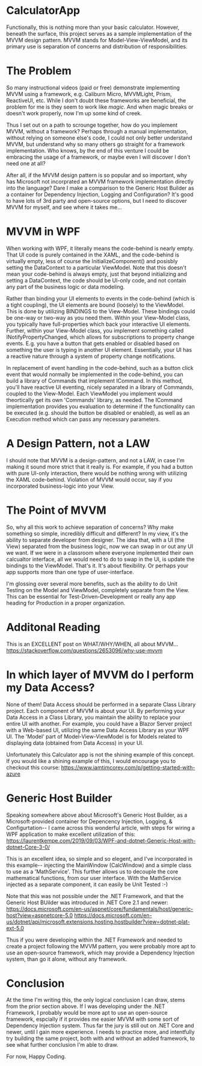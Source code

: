 # CalculatorApp
Functionally, this is nothing more than your basic calculator. However, beneath the surface, this project serves as a sample implementation of the MVVM design pattern. MVVM stands for Model-View-ViewModel, and its primary use is separation of concerns and distribution of responsibilities.

# The Problem
So many instructional videos (paid or free) demonstrate implementing MVVM using a framework, e.g. Caliburn Micro, MVVMLight, Prism, ReactiveUI, etc. While I don't doubt these frameworks are beneficial, the problem for me is they seem to work like *magic*. And when magic breaks or doesn't work properly, now I'm up some kind of creek. 

Thus I set out on a path to scrounge together, how do you implement MVVM, without a framework? Perhaps through a manual implementation, without relying on someone else's code, I could not only better understand MVVM, but understand why so many others go straight for a framework implementation. Who knows, by the end of this venture I could be embracing the usage of a framework, or maybe even I will discover I don't need one at all? 

After all, if the MVVM design pattern is so popular and so important, why has Microsoft not incorprated an MVVM framework implementation directly into the language? Dare I make a comparison to the Generic Host Builder as a container for Dependency Injection, Logging and Configuration? It's good to have lots of 3rd party and open-source options, but I need to discover MVVM for myself, and see where it takes me...

# MVVM in WPF
When working with WPF, it literally means the code-behind is nearly empty. That UI code is purely contained in the XAML, and the code-behind is virtually empty, less of course the InitializeComponent() and posisbly setting the DataContext to a particular ViewModel. Note that this doesn't mean your code-behind is always empty, just that beyond initializing and setting a DataContext, the code should be UI-only code, and not contain any part of the business logic or data modeling.

Rather than binding your UI elements to events in the code-behind (which is a tight coupling), the UI elements are bound (loosely) to the ViewModel. This is done by utilizing BINDINGS to the View-Model. These bindings could be one-way or two-way as you need them. Within your View-Model class, you typically have full-properties which back your interactive UI elements. Further, within your View-Model class, you implement something called INotifyPropertyChanged, which allows for subscriptions to property change events.  E.g. you have a button that gets enabled or disabled based on something the user is typing in another UI element. Essentially, your UI has a reactive nature through a system of property change notifications.

In replacement of event handling in the code-behind, such as a button click event that would normally be implemented in the code-behind, you can build a library of Commands that implement ICommand. In this method, you'll have reactive UI eventing, nicely separated in a library of Commands, coupled to the View-Model. Each ViewModel you implement would theortically get its own 'Commands' library, as needed. The ICommand implementation provides you evaluation to determine if the functionality can be executed (e.g. should the button be disabled or enabled), as well as an Execution method which can pass any necessary parameters.

# A Design Pattern, not a LAW
I should note that MVVM is a design-pattern, and not a LAW, in case I'm making it sound more strict that it really is. For example, if you had a button with pure UI-only interaction, there would be nothing wrong with utilizing the XAML code-behind. Violation of MVVM would occur, say if you incorporated business-logic into your View.

# The Point of MVVM
So, why all this work to achieve separation of concerns? Why make something so simple, incredibly difficult and different? In my view, it's the ability to separate developer from designer. The idea that, with a UI (the View) separated from the business logic, now we can swap in or out any UI we want. If we were in a classroom where everyone implemented their own calcualtor interface, all we would need to do to swap in the UI, is update the bindings to the ViewModel. That's it. It's about flexibility. Or perhaps your app supports more than one type of user-interface.

I'm glossing over several more benefits, such as the ability to do Unit Testing on the Model and ViewModel, completely separate from the View. This can be essential for Test-Driven-Development or really any app heading for Production in a proper organization.

# Additonal Reading
This is an EXCELLENT post on WHAT/WHY/WHEN, all about MVVM...  
https://stackoverflow.com/questions/2653096/why-use-mvvm  

# In which layer of MVVM do I perform my Data Access?
None of them! Data Access should be performed in a separate Class Library project. Each component of MVVM is about your UI. By performing your Data Access in a Class Library, you maintain the ability to replace your entire UI with another. For example, you could have a Blazor Server project with a Web-based UI, utilizing the same Data Access Library as your WPF UI. The 'Model' part of Model-View-ViewModel is for Models related to displaying data (obtained from Data Access) in your UI.

Unfortunately this Calculator app is not the shining example of this concept. If you would like a shining example of this, I would encourage you to checkout this course: 
https://www.iamtimcorey.com/p/getting-started-with-azure

# Generic Host Builder
Speaking somewhere above about Microsoft's Generic Host Builder, as a Microsoft-provided container for Depencency Injection, Logging, & Configurtation-- I came across this wonderful article, with steps for wiring a WPF application to make excellent utilization of this:  
https://laurentkempe.com/2019/09/03/WPF-and-dotnet-Generic-Host-with-dotnet-Core-3-0/  

This is an excellent idea, so simple and so elegent, and I've incorporated in this example-- injecting the MainWindow (CalcWindow) and a simple class to use as a 'MathService'. This further allows us to decouple the core mathematical functions, from our user interface. With the MathService injected as a separate component, it can easily be Unit Tested :-) 

Note that this was not possible under the .NET Framework, and that the Generic Host BUilder was introduced in .NET Core 2.1 and newer:
https://docs.microsoft.com/en-us/aspnet/core/fundamentals/host/generic-host?view=aspnetcore-5.0
https://docs.microsoft.com/en-us/dotnet/api/microsoft.extensions.hosting.hostbuilder?view=dotnet-plat-ext-5.0

Thus if you were developing within the .NET Framework and needed to create a project following the MVVM pattern, you were probably more apt to use an open-source framework, which may provide a Dependency Injection system, than go it alone, without any framework.

# Conclusion
At the time I'm writing this, the only logical conclusion I can draw, stems from the prior section above. If I was developing under the .NET Framework, I probably would be more apt to use an open-source framework, espcially if it provides me easier MVVM with some sort of Dependency Injection system. Thus far the jury is still out on .NET Core and newer, until I gain more experience. I needs to practice more, and intentfully try building the same project, both with and without an added framework, to see what further conclusion I'm able to draw. 

For now, Happy Coding.
